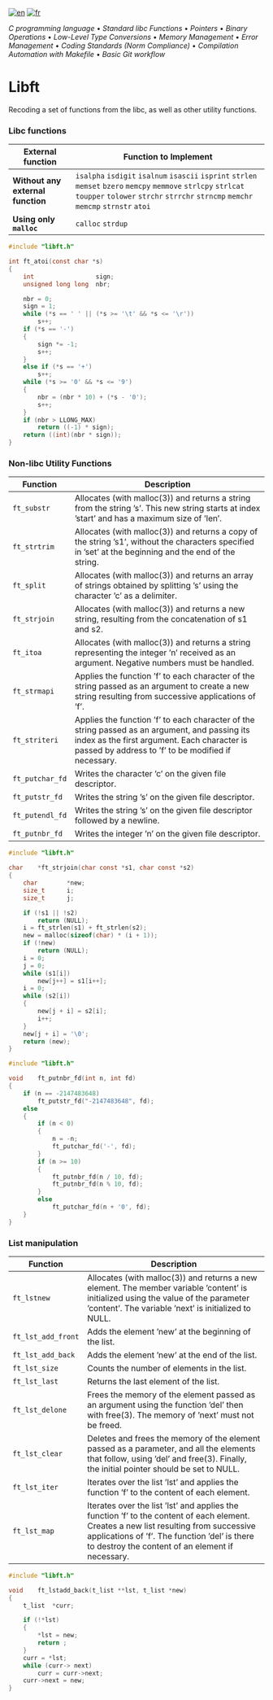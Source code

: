 [![en](https://img.shields.io/badge/lang-en-pink.svg)](https://github.com/nfauconn/libft/blob/master/README.md)
[![fr](https://img.shields.io/badge/lang-fr-purple.svg)](https://github.com/nfauconn/libft/blob/master/README.fr.md)

*C programming language* • *Standard libc Functions* • *Pointers* • *Binary Operations* • *Low-Level Type Conversions* • *Memory Management* • *Error Management* • *Coding Standards (Norm Compliance)* • *Compilation Automation with Makefile* • *Basic Git workflow*

# Libft

Recoding a set of functions from the libc, as well as other utility functions.

### Libc functions

| External function| Function to Implement|
|-|-|
**Without any external function** | `isalpha`  `isdigit`  `isalnum`  `isascii`  `isprint`  `strlen`  `memset`  `bzero`  `memcpy`  `memmove`  `strlcpy`  `strlcat`  `toupper`  `tolower`  `strchr`  `strrchr`  `strncmp`  `memchr`  `memcmp`  `strnstr`  `atoi`
**Using only `malloc`** | `calloc`  `strdup`
```c
#include "libft.h"

int	ft_atoi(const char *s)
{
	int					sign;
	unsigned long long	nbr;

	nbr = 0;
	sign = 1;
	while (*s == ' ' || (*s >= '\t' && *s <= '\r'))
		s++;
	if (*s == '-')
	{
		sign *= -1;
		s++;
	}
	else if (*s == '+')
		s++;
	while (*s >= '0' && *s <= '9')
	{
		nbr = (nbr * 10) + (*s - '0');
		s++;
	}
	if (nbr > LLONG_MAX)
		return ((-1) * sign);
	return ((int)(nbr * sign));
}
```
### Non-libc Utility Functions
| Function | Description |
|----------|-------------|
| `ft_substr` | Allocates (with malloc(3)) and returns a string from the string ’s’. This new string starts at index ’start’ and has a maximum size of ’len’. |
| `ft_strtrim` | Allocates (with malloc(3)) and returns a copy of the string ’s1’, without the characters specified in ’set’ at the beginning and the end of the string. |
| `ft_split` | Allocates (with malloc(3)) and returns an array of strings obtained by splitting ’s’ using the character ’c’ as a delimiter. |
| `ft_strjoin` | Allocates (with malloc(3)) and returns a new string, resulting from the concatenation of s1 and s2. |
| `ft_itoa` | Allocates (with malloc(3)) and returns a string representing the integer ’n’ received as an argument. Negative numbers must be handled. |
| `ft_strmapi` | Applies the function ’f’ to each character of the string passed as an argument to create a new string resulting from successive applications of ’f’. |
| `ft_striteri` | Applies the function ’f’ to each character of the string passed as an argument, and passing its index as the first argument. Each character is passed by address to ’f’ to be modified if necessary. |
| `ft_putchar_fd` | Writes the character ’c’ on the given file descriptor. |
| `ft_putstr_fd` | Writes the string ’s’ on the given file descriptor. |
| `ft_putendl_fd` | Writes the string ’s’ on the given file descriptor followed by a newline. |
| `ft_putnbr_fd` | Writes the integer ’n’ on the given file descriptor. |
```c
#include "libft.h"

char	*ft_strjoin(char const *s1, char const *s2)
{
	char		*new;
	size_t		i;
	size_t		j;

	if (!s1 || !s2)
		return (NULL);
	i = ft_strlen(s1) + ft_strlen(s2);
	new = malloc(sizeof(char) * (i + 1));
	if (!new)
		return (NULL);
	i = 0;
	j = 0;
	while (s1[i])
		new[j++] = s1[i++];
	i = 0;
	while (s2[i])
	{
		new[j + i] = s2[i];
		i++;
	}
	new[j + i] = '\0';
	return (new);
}
```

```c
#include "libft.h"

void	ft_putnbr_fd(int n, int fd)
{
	if (n == -2147483648)
		ft_putstr_fd("-2147483648", fd);
	else
	{
		if (n < 0)
		{
			n = -n;
			ft_putchar_fd('-', fd);
		}
		if (n >= 10)
		{
			ft_putnbr_fd(n / 10, fd);
			ft_putnbr_fd(n % 10, fd);
		}
		else
			ft_putchar_fd(n + '0', fd);
	}
}
```
 
### List manipulation
| Function | Description |
|----------|-------------|
| `ft_lstnew` | Allocates (with malloc(3)) and returns a new element. The member variable ’content’ is initialized using the value of the parameter ’content’. The variable ’next’ is initialized to NULL. |
| `ft_lst_add_front` | Adds the element ’new’ at the beginning of the list. |
| `ft_lst_add_back` | Adds the element ’new’ at the end of the list. |
| `ft_lst_size` | Counts the number of elements in the list. |
| `ft_lst_last` | Returns the last element of the list. |
| `ft_lst_delone` | Frees the memory of the element passed as an argument using the function ’del’ then with free(3). The memory of ’next’ must not be freed. |
| `ft_lst_clear` | Deletes and frees the memory of the element passed as a parameter, and all the elements that follow, using ’del’ and free(3). Finally, the initial pointer should be set to NULL. |
| `ft_lst_iter` | Iterates over the list ’lst’ and applies the function ’f’ to the content of each element. |
| `ft_lst_map` | Iterates over the list ’lst’ and applies the function ’f’ to the content of each element. Creates a new list resulting from successive applications of ’f’. The function ’del’ is there to destroy the content of an element if necessary. |
```c
#include "libft.h"

void	ft_lstadd_back(t_list **lst, t_list *new)
{
	t_list	*curr;

	if (!*lst)
	{
		*lst = new;
		return ;
	}
	curr = *lst;
	while (curr-> next)
		curr = curr->next;
	curr->next = new;
}
```
